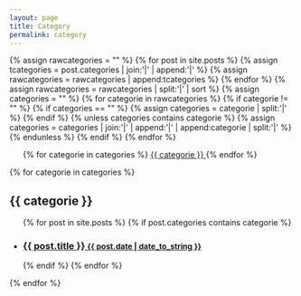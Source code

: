 ```yaml
---
layout: page
title: Category
permalink: category
---
```


<div class="home">

  {% assign rawcategories = "" %}
  {% for post in site.posts %}
    {% assign tcategories = post.categories | join:'|' | append:'|' %}
    {% assign rawcategories = rawcategories | append:tcategories %}
  {% endfor %}
  {% assign rawcategories = rawcategories | split:'|' | sort %}
  {% assign categories = "" %}
  {% for categorie in rawcategories %}
  	{% if categorie != "" %}
  	  {% if categories == "" %}
  		{% assign categories = categorie | split:'|' %}
  	  {% endif %}
  	  {% unless categories contains categorie %}
  		{% assign categories = categories | join:'|' | append:'|' | append:categorie | split:'|' %}
  	  {% endunless %}
  	{% endif %}
  {% endfor %}

  <ul>
	{% for categorie in categories %}
	  <a href="#{{ categorie | slugify }}"> <i class="fa-fire"></i> {{ categorie }}  </a>
    {% endfor %}
  </ul>
  
  {% for categorie in categories %}
	<h2 id="{{ categorie | slugify }}">{{ categorie }}</h2>
	<ul>
	  {% for post in site.posts %}
		{% if post.categories contains categorie %}
		<li>
		  <h3>
		    <a href="{{site.baseurl}}{{ post.url }}">
		      {{ post.title }}
		      <small>{{ post.date | date_to_string }}</small>
		    </a>
		  </h3>
		</li>
		{% endif %}
	  {% endfor %}
	</ul>
  {% endfor %}
</div>
